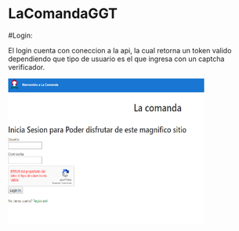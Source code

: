 # LaComandaGGT

#Login:
<p>El login cuenta con coneccion a la api, la cual retorna un token valido dependiendo que tipo de usuario es el que ingresa con un captcha verificador.</p>

<img src="laComanda-login.png" alt="Smiley face" height="300" width="400">
